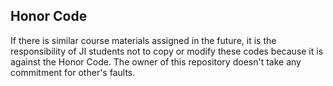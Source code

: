 ## Honor Code

If there is similar course materials assigned in the future, it is the responsibility of JI students not to copy or modify these codes because it is against the Honor Code. The owner of this repository doesn't take any commitment for other's faults.
